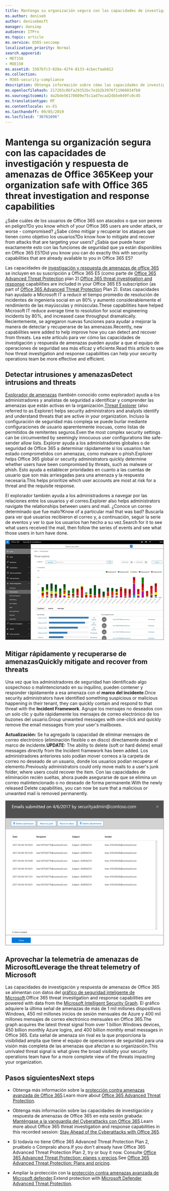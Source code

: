 ```yaml
---
title: Mantenga su organización segura con las capacidades de investigación y respuesta de amenazas de Office 365
ms.author: deniseb
author: denisebmsft
manager: dansimp
audience: ITPro
ms.topic: article
ms.service: O365-seccomp
localization_priority: Normal
search.appverid:
- MET150
- MOE150
ms.assetid: 3387bfc3-028a-42f4-8133-4cbecfaab812
ms.collection:
- M365-security-compliance
description: Obtenga información sobre cómo las capacidades de investigación y respuesta de las amenazas de Office 365 pueden ayudar a su organización a detectar intrusiones y amenazas, y mitigar rápidamente y recuperarse de amenazas.
ms.openlocfilehash: 217203c0bfa29352bc7e1b2b3976f11966034fb0
ms.sourcegitcommit: 4a2bde56178609e75c1ad7ecad2db5e049fc0c45
ms.translationtype: MT
ms.contentlocale: es-ES
ms.lasthandoff: 09/05/2019
ms.locfileid: "36761696"
---
```

# <a name="keep-your-organization-safe-with-office-365-threat-investigation-and-response-capabilities"></a><span data-ttu-id="2bc02-103">Mantenga su organización segura con las capacidades de investigación y respuesta de amenazas de Office 365</span><span class="sxs-lookup"><span data-stu-id="2bc02-103">Keep your organization safe with Office 365 threat investigation and response capabilities</span></span>

<span data-ttu-id="2bc02-104">¿Sabe cuáles de los usuarios de Office 365 son atacados o que son peores en peligro?</span><span class="sxs-lookup"><span data-stu-id="2bc02-104">Do you know which of your Office 365 users are under attack, or worse - compromised?</span></span> <span data-ttu-id="2bc02-105">¿Sabe cómo mitigar y recuperar los ataques que tienen como objetivo los usuarios?</span><span class="sxs-lookup"><span data-stu-id="2bc02-105">Do know how to mitigate and recover from attacks that are targeting your users?</span></span> <span data-ttu-id="2bc02-106">¿Sabía que puede hacer exactamente esto con las funciones de seguridad que ya están disponibles en Office 365 E5?</span><span class="sxs-lookup"><span data-stu-id="2bc02-106">Did you know you can do exactly this with security capabilities that are already available to you in Office 365 E5?</span></span> 
  
<span data-ttu-id="2bc02-107">Las capacidades de [investigación y respuesta de amenazas de office 365](office-365-ti.md) se incluyen en su suscripción a Office 365 E5 (como parte de [Office 365 Advanced Threat Protection](office-365-atp.md) plan 2).</span><span class="sxs-lookup"><span data-stu-id="2bc02-107">[Office 365 threat investigation and response](office-365-ti.md) capabilities are included in your Office 365 E5 subscription (as part of [Office 365 Advanced Threat Protection](office-365-atp.md) Plan 2).</span></span> <span data-ttu-id="2bc02-108">Estas capacidades han ayudado a Microsoft IT a reducir el tiempo promedio de resolución de incidentes de ingeniería social en un 80% y aumentó considerablemente el rendimiento de las mayúsculas y minúsculas.</span><span class="sxs-lookup"><span data-stu-id="2bc02-108">These capabilities have helped Microsoft IT reduce average time to resolution for social engineering incidents by 80%, and increased case throughput dramatically.</span></span> <span data-ttu-id="2bc02-109">Recientemente, se agregaron nuevas funciones para ayudar a mejorar la manera de detectar y recuperarse de las amenazas.</span><span class="sxs-lookup"><span data-stu-id="2bc02-109">Recently, new capabilities were added to help improve how you can detect and recover from threats.</span></span> <span data-ttu-id="2bc02-110">Lea este artículo para ver cómo las capacidades de investigación y respuesta de amenazas pueden ayudar a que el equipo de operaciones de seguridad sea más eficaz y eficiente.</span><span class="sxs-lookup"><span data-stu-id="2bc02-110">Read this article to see how threat investigation and response capabilities can help your security operations team be more effective and efficient.</span></span>
  
## <a name="detect-intrusions-and-threats"></a><span data-ttu-id="2bc02-111">Detectar intrusiones y amenazas</span><span class="sxs-lookup"><span data-stu-id="2bc02-111">Detect intrusions and threats</span></span>

<span data-ttu-id="2bc02-112">[Explorador de amenazas](threat-explorer.md) (también conocido como explorador) ayuda a los administradores y analistas de seguridad a identificar y comprender las amenazas que están activas en la organización.</span><span class="sxs-lookup"><span data-stu-id="2bc02-112">[Threat Explorer](threat-explorer.md) (also referred to as Explorer) helps security administrators and analysts identify and understand threats that are active in your organization.</span></span> <span data-ttu-id="2bc02-113">Incluso la configuración de seguridad más compleja se puede burlar mediante configuraciones de usuario aparentemente inocuas, como listas de permitidos de remitentes seguros.</span><span class="sxs-lookup"><span data-stu-id="2bc02-113">Even the most complex security settings can be circumvented by seemingly innocuous user configurations like safe-sender allow lists.</span></span> <span data-ttu-id="2bc02-114">Explorer ayuda a los administradores globales o de seguridad de Office 365 a determinar rápidamente si los usuarios han estado comprometidos con amenazas, como malware o phish.</span><span class="sxs-lookup"><span data-stu-id="2bc02-114">Explorer helps Office 365 global or security administrators quickly determine whether users have been compromised by threats, such as malware or phish.</span></span> <span data-ttu-id="2bc02-115">Esto ayuda a establecer prioridades en cuanto a las cuentas de usuario que son más arriesgadas para una amenaza y la respuesta necesaria.</span><span class="sxs-lookup"><span data-stu-id="2bc02-115">This helps prioritize which user accounts are most at risk for a threat and the requisite response.</span></span> 
  
<span data-ttu-id="2bc02-116">El explorador también ayuda a los administradores a navegar por las relaciones entre los usuarios y el correo.</span><span class="sxs-lookup"><span data-stu-id="2bc02-116">Explorer also helps administrators navigate the relationships between users and mail.</span></span> <span data-ttu-id="2bc02-117">¿Conoce un correo determinado que fue malo?</span><span class="sxs-lookup"><span data-stu-id="2bc02-117">Know of a particular mail that was bad?</span></span> <span data-ttu-id="2bc02-118">Buscarla para ver qué usuarios recibieron el correo y, a continuación, seguir la serie de eventos y ver lo que los usuarios han hecho a su vez.</span><span class="sxs-lookup"><span data-stu-id="2bc02-118">Search for it to see what users received the mail, then follow the series of events and see what those users in turn have done.</span></span>

![Captura de pantalla del explorador de amenazas en Office 365, con código de color por familia de malware](media/591338dd-252a-437d-b5f2-87aa42e74b0c.png)
  
## <a name="quickly-mitigate-and-recover-from-threats"></a><span data-ttu-id="2bc02-120">Mitigar rápidamente y recuperarse de amenazas</span><span class="sxs-lookup"><span data-stu-id="2bc02-120">Quickly mitigate and recover from threats</span></span>

<span data-ttu-id="2bc02-121">Una vez que los administradores de seguridad han identificado algo sospechoso o malintencionado en su inquilino, pueden contener y responder rápidamente a esa amenaza con el **marco del incidente**.</span><span class="sxs-lookup"><span data-stu-id="2bc02-121">Once security administrators have identified something suspicious or malicious happening in their tenant, they can quickly contain and respond to that threat with the **Incident Framework**.</span></span> <span data-ttu-id="2bc02-122">Agrupe los mensajes no deseados con un solo clic y quite rápidamente los mensajes de correo electrónico de los buzones del usuario.</span><span class="sxs-lookup"><span data-stu-id="2bc02-122">Group unwanted messages with one-click and quickly remove the email messages from your user's mailboxes.</span></span> 
  
 <span data-ttu-id="2bc02-123">**Actualización:** Se ha agregado la capacidad de eliminar mensajes de correo electrónico (eliminación flexible o en disco) directamente desde el marco de incidente.</span><span class="sxs-lookup"><span data-stu-id="2bc02-123">**UPDATE:** The ability to delete (soft or hard delete) email messages directly from the Incident framework has been added.</span></span> <span data-ttu-id="2bc02-124">Los administradores anteriores solo podían mover correos a la carpeta de correo no deseado de un usuario, donde los usuarios podían recuperar el elemento.</span><span class="sxs-lookup"><span data-stu-id="2bc02-124">Previously administrators could only move mails to a user's junk folder, where users could recover the item.</span></span> <span data-ttu-id="2bc02-125">Con las capacidades de eliminación recién sueltas, ahora puede asegurarse de que se elimina un correo malintencionado o no deseado de forma permanente.</span><span class="sxs-lookup"><span data-stu-id="2bc02-125">With the newly released Delete capabilities, you can now be sure that a malicious or unwanted mail is removed permanently.</span></span> 
    
![Captura de pantalla de la lista de correo electrónico de corrección de incidentes](media/9d8452d3-d8d2-4b26-81f9-76396e08dd17.png)
  
## <a name="leverage-the-threat-telemetry-of-microsoft"></a><span data-ttu-id="2bc02-127">Aprovechar la telemetría de amenazas de Microsoft</span><span class="sxs-lookup"><span data-stu-id="2bc02-127">Leverage the threat telemetry of Microsoft</span></span>

<span data-ttu-id="2bc02-128">Las capacidades de investigación y respuesta de amenazas de Office 365 se alimentan con datos del [gráfico de seguridad inteligente de Microsoft](https://go.microsoft.com/fwlink/?linkid=2036223).</span><span class="sxs-lookup"><span data-stu-id="2bc02-128">Office 365 threat investigation and response capabilities are powered with data from the [Microsoft Intelligent Security Graph](https://go.microsoft.com/fwlink/?linkid=2036223).</span></span> <span data-ttu-id="2bc02-129">El gráfico adquiere la última señal de amenazas de más de 1 mil millones dispositivos Windows, 450 mil millones inicios de sesión mensuales de Azure y 400 mil millones mensajes de correo electrónico mensuales en Office 365.</span><span class="sxs-lookup"><span data-stu-id="2bc02-129">The graph acquires the latest threat signal from over 1 billion Windows devices, 450 billion monthly Azure logins, and 400 billion monthly email messages in Office 365.</span></span> <span data-ttu-id="2bc02-130">Esta señal de amenaza sin rival es la que proporciona la visibilidad amplia que tiene el equipo de operaciones de seguridad para una visión más completa de las amenazas que afectan a su organización.</span><span class="sxs-lookup"><span data-stu-id="2bc02-130">This unrivaled threat signal is what gives the broad visibility your security operations team have for a more complete view of the threats impacting your organization.</span></span> 
  
## <a name="next-steps"></a><span data-ttu-id="2bc02-131">Pasos siguientes</span><span class="sxs-lookup"><span data-stu-id="2bc02-131">Next steps</span></span>

- <span data-ttu-id="2bc02-132">Obtenga más información sobre la [protección contra amenazas avanzada de Office 365](office-365-atp.md).</span><span class="sxs-lookup"><span data-stu-id="2bc02-132">Learn more about [Office 365 Advanced Threat Protection](office-365-atp.md).</span></span>

- <span data-ttu-id="2bc02-133">Obtenga más información sobre las capacidades de investigación y respuesta de amenazas de Office 365 en esta sesión grabada: [Manténgase a la vanguardia del Cyberattacks con Office 365](https://myignite.microsoft.com/videos/53723).</span><span class="sxs-lookup"><span data-stu-id="2bc02-133">Learn more about Office 365 threat investigation and response capabilities in this recorded session: [Stay Ahead of the Cyberattacks with Office 365](https://myignite.microsoft.com/videos/53723).</span></span>

- <span data-ttu-id="2bc02-134">Si todavía no tiene Office 365 Advanced Threat Protection Plan 2, pruébelo o Cómpralo ahora.</span><span class="sxs-lookup"><span data-stu-id="2bc02-134">If you don't already have Office 365 Advanced Threat Protection Plan 2, try or buy it now.</span></span> <span data-ttu-id="2bc02-135">Consulte [Office 365 Advanced Threat Protection: planes y precios](https://products.office.com/exchange/advance-threat-protection#pmg-allup-content).</span><span class="sxs-lookup"><span data-stu-id="2bc02-135">See [Office 365 Advanced Threat Protection: Plans and pricing](https://products.office.com/exchange/advance-threat-protection#pmg-allup-content).</span></span>
    
- <span data-ttu-id="2bc02-136">Ampliar la protección con la [protección contra amenazas avanzada de Microsoft defender](https://docs.microsoft.com/windows/security/threat-protection/microsoft-defender-atp/microsoft-defender-advanced-threat-protection).</span><span class="sxs-lookup"><span data-stu-id="2bc02-136">Extend protection with [Microsoft Defender Advanced Threat Protection](https://docs.microsoft.com/windows/security/threat-protection/microsoft-defender-atp/microsoft-defender-advanced-threat-protection).</span></span>
